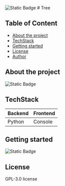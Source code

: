  <img alt="Static Badge" src="https://img.shields.io/badge/Project level-Simple-green">
# Tree

## Table of Content
- [About the project](README.md#about-the-project)
- [TechStack](README.md#TechStack)
- [Getting started](README.md#getting-started)
- [License](README.md#license)
- [Author](README.md#author)


## About the project
<img alt="Static Badge" src="https://img.shields.io/badge/Status-Coming Soon-orange">

## TechStack
| Backend | Frontend |
| ------- | ------- |
| Python |  Console |

## Getting started
<img alt="Static Badge" src="https://img.shields.io/badge/Status-Coming Soon-orange">

## License
GPL-3.0 license


